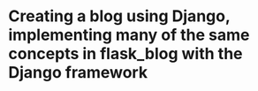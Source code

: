 # Creating a blog using Django, implementing many of the same concepts in flask_blog with the Django framework
